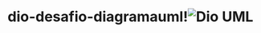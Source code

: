 # dio-desafio-diagramauml!![Dio UML](https://github.com/user-attachments/assets/2f81d817-27c4-4006-9bfa-09d72e8a4428)
